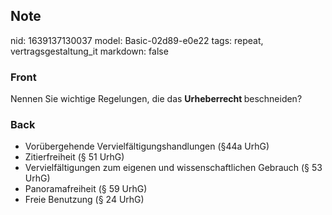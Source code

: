 ## Note
nid: 1639137130037
model: Basic-02d89-e0e22
tags: repeat, vertragsgestaltung_it
markdown: false

### Front
Nennen Sie wichtige Regelungen, die das <b>Urheberrecht </b>beschneiden?

### Back
<ul><li>Vorübergehende Vervielfältigungshandlungen (§44a UrhG)</li><li>Zitierfreiheit (§ 51 UrhG)</li><li>Vervielfältigungen zum eigenen und wissenschaftlichen Gebrauch (§ 53 UrhG)</li><li>Panoramafreiheit (§ 59 UrhG)</li><li>Freie Benutzung (§ 24 UrhG)</li></ul>
